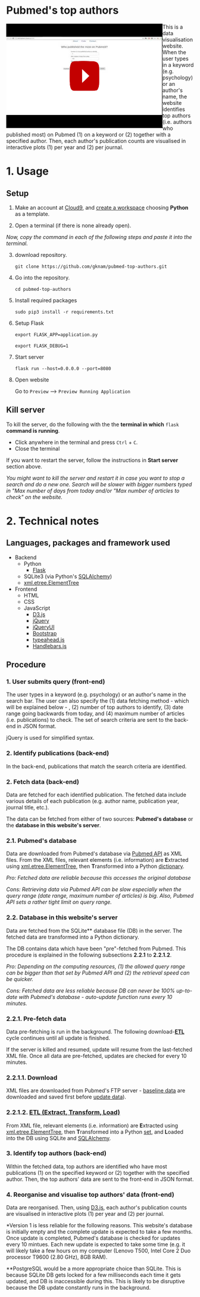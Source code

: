 # Pubmed's top authors

<a href="https://www.youtube.com/watch?v=jXctQUTaPcY" target="_blank"><img src="pubmed_top_authors.png" alt="pubmed_authors" style="float:left" /></a>

This is a data visualisation website. When the user types in a keyword (e.g. psychology) or an author's name, the website identifies top authors (i.e. authors who published most) on Pubmed  (1) on a keyword or (2) together with a specified author. Then, each author's publication counts are visualised in interactive plots (1) per year and (2) per journal.

# 1. Usage
## Setup
1. Make an account at [Cloud9](https://c9.io), and [create a workspace](https://docs.c9.io/v1.0/docs/create-a-workspace) choosing **Python** as a template.

2. Open a terminal (if there is none already open).

*Now, copy the command in each of the following steps and paste it into the terminal.*
<br>

3. download repository.

   ```
   git clone https://github.com/gknam/pubmed-top-authors.git
   ```

4. Go into the repository.

   ```
   cd pubmed-top-authors
   ```

5. Install required packages
   
   ```
   sudo pip3 install -r requirements.txt
   ```

6. Setup Flask
   
   ```
   export FLASK_APP=application.py
   ```
   
   ```
   export FLASK_DEBUG=1
   ```

7. Start server

   ```
   flask run --host=0.0.0.0 --port=8080
   ```

8. Open website

   Go to `Preview` --> `Preview Running Application`

## Kill server

To kill the server, do the following with the the **terminal in which** `flask` **command is running**.

* Click anywhere in the terminal and press `Ctrl` + `C`.
* Close the terminal

If you want to restart the server, follow the instructions in **Start server** section above.

*You might want to kill the server and restart it in case you want to stop a search and do a new one. Search will be slower with bigger numbers typed in "Max number of days from today and/or "Max number of articles to check" on the website.*

# 2. Technical notes

## Languages, packages and framework used
* Backend
   * Python
       * [Flask](http://flask.pocoo.org/)
   * SQLite3 (via Python's [SQLAlchemy](https://www.sqlalchemy.org/))
   * [xml.etree.ElementTree](https://docs.python.org/3/library/xml.etree.elementtree.html)
* Frontend
   * HTML
   * CSS
   * JavaScript
       * [D3.js](https://d3js.org/)
       * [jQuery](https://jquery.com/)
       * [jQueryUI](https://jqueryui.com/)
       * [Bootstrap](https://getbootstrap.com/)
       * [typeahead.js](https://twitter.github.io/typeahead.js/)
       * [Handlebars.js](https://handlebarsjs.com)

## Procedure

### 1. User submits query (front-end)

The user types in a keyword (e.g. psychology) or an author's name in the search bar. The user can also specify the (1) data fetching method - which will be explained below - , (2) number of top authors to identify, (3) date range going backwards from today, and (4) maximum number of articles (i.e. publications) to check. The set of search criteria are sent to the back-end in JSON format.

jQuery is used for simplified syntax.

### 2. Identify publications (back-end)

In the back-end, publications that match the search criteria are identified.

### 2. Fetch data (back-end)

Data are fetched for each identified publication. The fetched data include various details of each publication (e.g. author name, publication year, journal title, etc.).

The data can be fetched from either of two sources: **Pubmed's database** or the **database in this website's server**.

### 2.1. Pubmed's database

Data are downloaded from Pubmed's database via [Pubmed API](https://www.ncbi.nlm.nih.gov/books/NBK25501/) as XML files. From the XML files, relevant elements (i.e. information) are **E**xtracted using [xml.etree.ElementTree](https://docs.python.org/3/library/xml.etree.elementtree.html), then **T**ransformed into a Python [dictionary](https://docs.python.org/3.7/tutorial/datastructures.html?highlight=dictionary#dictionaries). 

*Pro: Fetched data are reliable because this accesses the original database*

*Cons: Retrieving data via Pubmed API can be slow especially when the query range (date range, maximum number of articles) is big. Also, Pubmed API sets a rather tight limit on query range.*

### 2.2. Database in this website's server

Data are fetched from the SQLite** database file (DB) in the server. The fetched data are transformed into a Python dictionary.

The DB contains data which have been "pre"-fetched from Pubmed. This procedure is explained in the following subsections **2.2.1** to **2.2.1.2**.

*Pro: Depending on the computing resources, (1) the allowed query range can be bigger than that set by Pubmed API and (2) the retrieval speed can be quicker.*

*Cons: Fetched data are less reliable because DB can never be 100% up-to-date with Pubmed's database - auto-update function runs every 10 minutes.*

### 2.2.1. Pre-fetch data

Data pre-fetching is run in the background. The following download-[**ETL**](https://en.wikipedia.org/wiki/Extract,_transform,_load) cycle continues until all update is finished.

If the server is killed and resumed, update will resume from the last-fetched XML file. Once all data are pre-fetched, updates are checked for every 10 minutes.

### 2.2.1.1. Download

XML files are downloaded from Pubmed's FTP server - [baseline data](ftp://ftp.ncbi.nlm.nih.gov/pubmed/baseline) are downloaded and saved first before [update data](ftp://ftp.ncbi.nlm.nih.gov/pubmed/updatefiles/)).

### 2.2.1.2. [ETL (Extract, Transform, Load)](https://en.wikipedia.org/wiki/Extract,_transform,_load)

From XML file, relevant elements (i.e. information) are **E**xtracted using [xml.etree.ElementTree](https://docs.python.org/3/library/xml.etree.elementtree.html), then **T**ransformed into a Python [set](https://docs.python.org/2/library/sets.html), and **L**oaded into the DB using SQLite and [SQLAlchemy](https://www.sqlalchemy.org/). 

### 3. Identify top authors (back-end)

Within the fetched data, top authors are identified who have most publications (1) on the specified keyword or (2) together with the specified author. Then, the top authors' data are sent to the front-end in JSON format.

### 4. Reorganise and visualise top authors' data (front-end)

Data are reorganised. Then, using [D3.js](https://d3js.org/), each author's publication counts are visualised in interactive plots (1) per year and (2) per journal.

\*Version 1 is less reliable for the following reasons. This website's database is initially empty and the complete update is expected to take a few months. Once update is completed, Pubmed's database is checked for updates every 10 mintues. Each new update is expected to take some time (e.g. it will likely take a few hours on my computer (Lenovo T500, Intel Core 2 Duo processor T9600 (2.80 GHz), 8GB RAM).

\*\*PostgreSQL would be a more appropriate choice than SQLite. This is because SQLite DB gets locked for a few milliseconds each time it gets updated, and DB is inaccessible during this. This is likely to be disruptive because the DB update constantly runs in the background.
